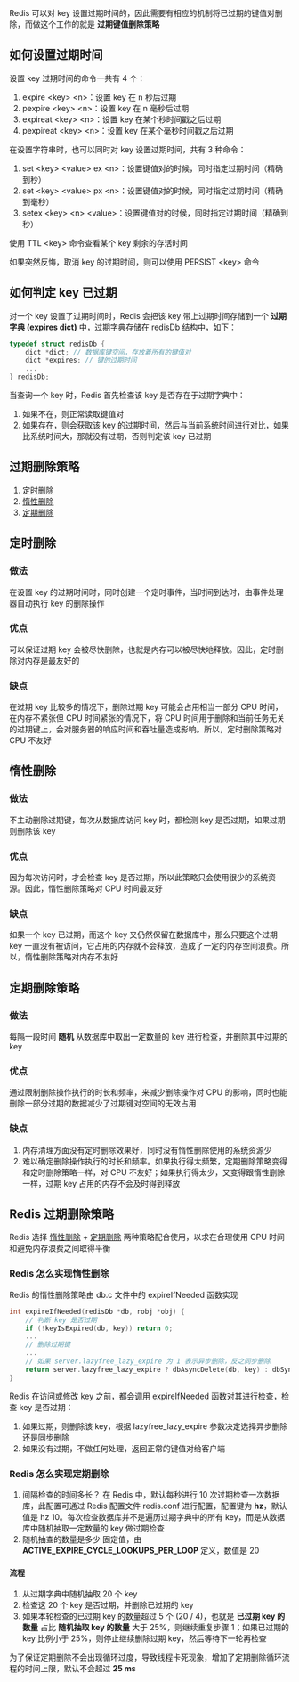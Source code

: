 Redis 可以对 key 设置过期时间的，因此需要有相应的机制将已过期的键值对删除，而做这个工作的就是 **过期键值删除策略**

## 如何设置过期时间

设置 key 过期时间的命令一共有 4 个：

1. expire \<key\> \<n\>：设置 key 在 n 秒后过期
2. pexpire \<key\> \<n\>：设置 key 在 n 毫秒后过期
3. expireat \<key\> \<n\>：设置 key 在某个秒时间戳之后过期
4. pexpireat \<key\> \<n\>：设置 key 在某个毫秒时间戳之后过期

在设置字符串时，也可以同时对 key 设置过期时间，共有 3 种命令：

1. set \<key\> \<value\> ex \<n\>：设置键值对的时候，同时指定过期时间（精确到秒）
2. set \<key\> \<value\> px \<n\>：设置键值对的时候，同时指定过期时间（精确到毫秒）
3. setex \<key\> \<n\> \<value\>：设置键值对的时候，同时指定过期时间（精确到秒）

使用 TTL \<key\> 命令查看某个 key 剩余的存活时间

如果突然反悔，取消 key 的过期时间，则可以使用 PERSIST \<key\> 命令

## 如何判定 key 已过期

对一个 key 设置了过期时间时，Redis 会把该 key 带上过期时间存储到一个 **过期字典 (expires dict)** 中，过期字典存储在 redisDb 结构中，如下：

```C
typedef struct redisDb {
	dict *dict; // 数据库键空间，存放着所有的键值对
	dict *expires; // 键的过期时间
	...
} redisDb;
```

当查询一个 key 时，Redis 首先检查该 key 是否存在于过期字典中：

1. 如果不在，则正常读取键值对
2. 如果存在，则会获取该 key 的过期时间，然后与当前系统时间进行对比，如果比系统时间大，那就没有过期，否则判定该 key 已过期

## 过期删除策略

1. [定时删除](#定时删除)
2. [惰性删除](#惰性删除)
3. [定期删除](#定期删除)

## 定时删除

### 做法

在设置 key 的过期时间时，同时创建一个定时事件，当时间到达时，由事件处理器自动执行 key 的删除操作

### 优点

可以保证过期 key 会被尽快删除，也就是内存可以被尽快地释放。因此，定时删除对内存是最友好的

### 缺点

在过期 key 比较多的情况下，删除过期 key 可能会占用相当一部分 CPU 时间，在内存不紧张但 CPU 时间紧张的情况下，将 CPU 时间用于删除和当前任务无关的过期键上，会对服务器的响应时间和吞吐量造成影响。所以，定时删除策略对 CPU 不友好

## 惰性删除

### 做法

不主动删除过期键，每次从数据库访问 key 时，都检测 key 是否过期，如果过期则删除该 key

### 优点

因为每次访问时，才会检查 key 是否过期，所以此策略只会使用很少的系统资源。因此，惰性删除策略对 CPU 时间最友好

### 缺点

如果一个 key 已过期，而这个 key 又仍然保留在数据库中，那么只要这个过期 key 一直没有被访问，它占用的内存就不会释放，造成了一定的内存空间浪费。所以，惰性删除策略对内存不友好

## 定期删除策略

### 做法

每隔一段时间 **随机** 从数据库中取出一定数量的 key 进行检查，并删除其中过期的 key

### 优点

通过限制删除操作执行的时长和频率，来减少删除操作对 CPU 的影响，同时也能删除一部分过期的数据减少了过期键对空间的无效占用

### 缺点

1. 内存清理方面没有定时删除效果好，同时没有惰性删除使用的系统资源少
2. 难以确定删除操作执行的时长和频率。如果执行得太频繁，定期删除策略变得和定时删除策略一样，对 CPU 不友好；如果执行得太少，又变得跟惰性删除一样，过期 key 占用的内存不会及时得到释放

## Redis 过期删除策略

Redis 选择 [惰性删除](#惰性删除) + [定期删除](#定期删除) 两种策略配合使用，以求在合理使用 CPU 时间和避免内存浪费之间取得平衡

### Redis 怎么实现惰性删除

Redis 的惰性删除策略由 db.c 文件中的 expireIfNeeded 函数实现

```C
int expireIfNeeded(redisDb *db, robj *obj) {
	// 判断 key 是否过期
	if (!keyIsExpired(db, key)) return 0;
	...
	// 删除过期键
	...
	// 如果 server.lazyfree_lazy_expire 为 1 表示异步删除，反之同步删除
	return server.lazyfree_lazy_expire ? dbAsyncDelete(db, key) : dbSyncDelete(db, key);
}
```

Redis 在访问或修改 key 之前，都会调用 expireIfNeeded 函数对其进行检查，检查 key 是否过期：

1. 如果过期，则删除该 key，根据 lazyfree_lazy_expire 参数决定选择异步删除还是同步删除
2. 如果没有过期，不做任何处理，返回正常的键值对给客户端

### Redis 怎么实现定期删除

1. 间隔检查的时间多长？
	在 Redis 中，默认每秒进行 10 次过期检查一次数据库，此配置可通过 Redis 配置文件 redis.conf 进行配置，配置键为 **hz**，默认值是 hz 10。每次检查数据库并不是遍历过期字典中的所有 key，而是从数据库中随机抽取一定数量的 key 做过期检查
2. 随机抽查的数量是多少
	固定值，由 **ACTIVE_EXPIRE_CYCLE_LOOKUPS_PER_LOOP** 定义，数值是 20

#### 流程

1. 从过期字典中随机抽取 20 个 key
2. 检查这 20 个 key 是否过期，并删除已过期的 key
3. 如果本轮检查的已过期 key 的数量超过 5 个 (20 \/ 4)，也就是 **已过期 key 的数量** 占比 **随机抽取 key 的数量** 大于 25%，则继续重复步骤 1；如果已过期的 key 比例小于 25%，则停止继续删除过期 key，然后等待下一轮再检查

为了保证定期删除不会出现循环过度，导致线程卡死现象，增加了定期删除循环流程的时间上限，默认不会超过 **25 ms**
